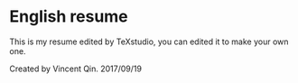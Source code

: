 # English resume
This is my resume edited by TeXstudio, you can edited it to make your own one.

Created by Vincent Qin.
2017/09/19
